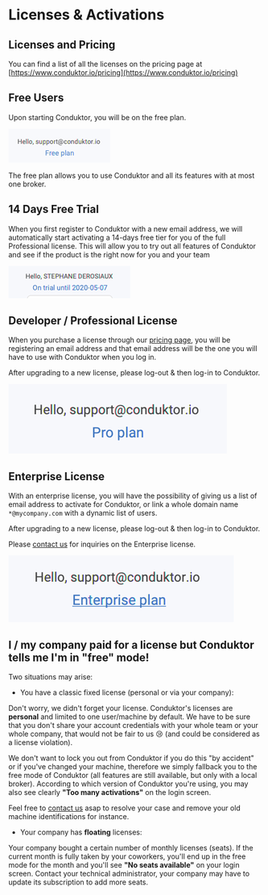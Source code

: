# Licenses & Activations

## Licenses and Pricing

You can find a list of all the licenses on the pricing page at [https://www.conduktor.io/pricing](https://www.conduktor.io/pricing)

## Free Users

Upon starting Conduktor, you will be on the free plan. 

![](../.gitbook/assets/image%20%2834%29.png)

The free plan allows you to use Conduktor and all its features with at most one broker. 

## 14 Days Free Trial

When you first register to Conduktor with a new email address, we will automatically start activating a 14-days free tier for you of the full Professional license. This will allow you to try out all features of Conduktor and see if the product is the right now for you and your team

![](../.gitbook/assets/image%20%2829%29.png)

## Developer / Professional License

When you purchase a license through our [pricing page](https://www.conduktor.io/pricing), you will be registering an email address and that email address will be the one you will have to use with Conduktor when you log in. 

After upgrading to a new license, please log-out & then log-in to Conduktor. 

![](../.gitbook/assets/image%20%2819%29.png)

## Enterprise License

With an enterprise license, you will have the possibility of giving us a list of email address to activate for Conduktor, or link a whole domain name `*@mycompany.com` with a dynamic list of users.

After upgrading to a new license, please log-out & then log-in to Conduktor. 

Please [contact us](https://www.conduktor.io/contact) for inquiries on the Enterprise license.

![](../.gitbook/assets/image%20%2814%29.png)

## I / my company paid for a license but Conduktor tells me I'm in "free" mode!

Two situations may arise:

* You have a classic fixed license \(personal or via your company\):

Don't worry, we didn't forget your license. Conduktor's licenses are **personal** and limited to one user/machine by default. We have to be sure that you don't share your account credentials with your whole team or your whole company, that would not be fair to us 😢 \(and could be considered as a license violation\).

We don't want to lock you out from Conduktor if you do this "by accident" or if you've changed your machine, therefore we simply fallback you to the free mode of Conduktor \(all features are still available, but only with a local broker\). According to which version of Conduktor you're using, you may also see clearly **"Too many activations"** on the login screen.

Feel free to [contact us](mailto:support@conduktor.io) asap to resolve your case and remove your old machine identifications for instance.

* Your company has **floating** licenses:

Your company bought a certain number of monthly licenses \(seats\). If the current month is fully taken by your coworkers, you'll end up in the free mode for the month and you'll see **"No seats available"** on your login screen. Contact your technical administrator, your company may have to update its subscription to add more seats.

